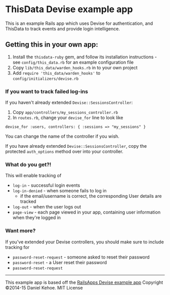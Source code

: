 # ThisData Devise example app

This is an example Rails app which uses Devise for authentication, and ThisData
to track events and provide login intelligence.

## Getting this in your own app:

  1. Install the `thisdata-ruby` gem, and follow its installation instructions
    - see `config/this_data.rb` for an example configuration file
  1. Copy `lib/this_data/warden_hooks.rb` in to your own project
  1. Add `require 'this_data/warden_hooks'` to `config/initializers/devise.rb`

### If you want to track failed log-ins

If you haven't already extended `Devise::SessionsController`:

  1. Copy `app/controllers/my_sessions_controller.rb`
  1. In `routes.rb`, change your `devise_for` line to look like
```
devise_for :users, controllers: { :sessions => "my_sessions" }
```

You can change the name of the controller if you wish.

If you have already extended `Devise::SessionsController`, copy the protected
`auth_options` method over into your controller.

### What do you get?!

This will enable tracking of

  - `log-in` - successful login events
  - `log-in-denied` - when someone fails to log in
    - if the email/username is correct, the corresponding User details are tracked
  - `log-out` - when the user logs out
  - `page-view` - each page viewed in your app, containing user information
   when they're logged in

### Want more?

If you've extended your Devise controllers, you should make sure to include
tracking for

  - `password-reset-request` - someone asked to reset their password
  - `password-reset` - a User reset their password
  - `password-reset-request`


---

This example app is based off the [RailsApps Devise example app](https://github.com/RailsApps/rails-devise)
Copyright ©2014-15 Daniel Kehoe. MIT License
